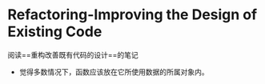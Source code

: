 # Refactoring-Improving the Design of Existing Code
阅读==重构改善既有代码的设计==的笔记

- 觉得多数情况下，函数应该放在它所使用数据的所属对象内。

